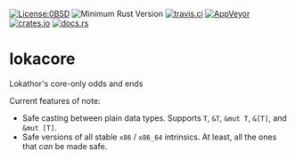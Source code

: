 [![License:0BSD](https://img.shields.io/badge/License-0BSD-brightgreen.svg)](https://opensource.org/licenses/FPL-1.0.0)
![Minimum Rust Version](https://img.shields.io/badge/Min%20Rust-1.34-green.svg)
[![travis.ci](https://travis-ci.org/Lokathor/lokacore.svg?branch=master)](https://travis-ci.org/Lokathor/lokacore)
[![AppVeyor](https://ci.appveyor.com/api/projects/status/td70y0cavp51giai/branch/master?svg=true)](https://ci.appveyor.com/project/Lokathor/lokacore/branch/master)
[![crates.io](https://img.shields.io/crates/v/lokacore.svg)](https://crates.io/crates/lokacore)
[![docs.rs](https://docs.rs/lokacore/badge.svg)](https://docs.rs/lokacore/)

# lokacore

Lokathor's core-only odds and ends

Current features of note:

* Safe casting between plain data types. Supports `T`, `&T`, `&mut T`, `&[T]`, and
  `&mut [T]`.
* Safe versions of all stable `x86` / `x86_64` intrinsics. At least, all the
  ones that _can_ be made safe.
